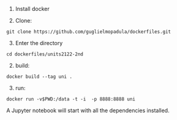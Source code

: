 1. Install docker

2. Clone:

```
git clone https://github.com/guglielmopadula/dockerfiles.git

```
3. Enter the directory

```
cd dockerfiles/units2122-2nd
```

2. build:
```
docker build --tag uni .    
```

3. run:
```
docker run -v$PWD:/data -t -i  -p 8888:8888 uni
```
A Jupyter notebook will start with all the dependencies installed.
